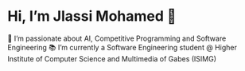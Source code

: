 # Hi, I’m Jlassi Mohamed 👋

🎯 I’m passionate about AI, Competitive Programming and Software Engineering
📚 I’m currently a Software Engineering student @ Higher Institute of Computer Science and Multimedia of Gabes (ISIMG)

